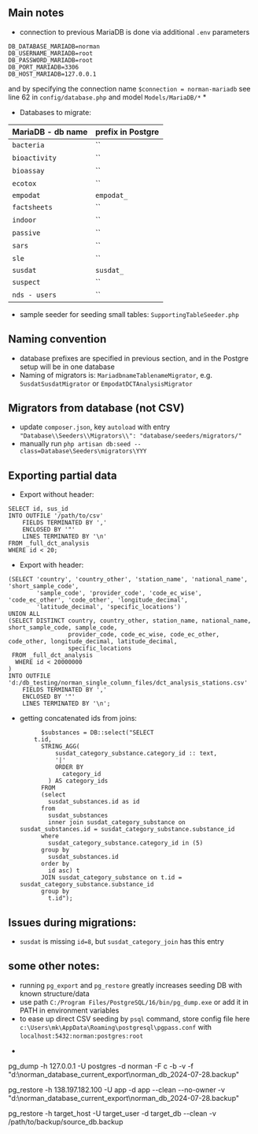 ## Main notes
* connection to previous MariaDB is done via additional `.env` parameters
```
DB_DATABASE_MARIADB=norman
DB_USERNAME_MARIADB=root
DB_PASSWORD_MARIADB=root
DB_PORT_MARIADB=3306
DB_HOST_MARIADB=127.0.0.1
```
and by specifying the connection name `$connection = norman-mariadb` see line 62 in `config/database.php` and model `Models/MariaDB/*`
* 
* Databases to migrate:

| MariaDB - db name | prefix in Postgre |
| ----------------- | ----------------- |
| `bacteria   `     | ``                |
| `bioactivity`     | ``                |
| `bioassay   `     | ``                |
| `ecotox     `     | ``                |
| `empodat    `     | `empodat_`        |
| `factsheets `     | ``                |
| `indoor     `     | ``                |
| `passive    `     | ``                |
| `sars       `     | ``                |
| `sle        `     | ``                |
| `susdat     `     | `susdat_`         |
| `suspect    `     | ``                |
| `nds - users`     | ``                |

* sample seeder for seeding small tables: `SupportingTableSeeder.php`

## Naming convention
* database prefixes are specified in previous section, and in the Postgre setup will be in one database
* Naming of migrators is: `MariadbnameTablenameMigrator`, e.g. `SusdatSusdatMigrator` or `EmpodatDCTAnalysisMigrator`

## Migrators from database (not CSV)
* update `composer.json`, key `autoload` with entry `"Database\\Seeders\\Migrators\\": "database/seeders/migrators/"`
* manually run `php artisan db:seed --class=Database\Seeders\migrators\YYY`


## Exporting partial data
* Export without header:
```
SELECT id, sus_id
INTO OUTFILE '/path/to/csv'
    FIELDS TERMINATED BY ','
    ENCLOSED BY '"'
    LINES TERMINATED BY '\n'
FROM _full_dct_analysis
WHERE id < 20;
```
* Export with header:
```
(SELECT 'country', 'country_other', 'station_name', 'national_name', 'short_sample_code',
        'sample_code', 'provider_code', 'code_ec_wise', 'code_ec_other', 'code_other', 'longitude_decimal',
        'latitude_decimal', 'specific_locations')
UNION ALL
(SELECT DISTINCT country, country_other, station_name, national_name, short_sample_code, sample_code,
                 provider_code, code_ec_wise, code_ec_other, code_other, longitude_decimal, latitude_decimal,
                 specific_locations
 FROM _full_dct_analysis
  WHERE id < 20000000
)
INTO OUTFILE 'd:/db_testing/norman_single_column_files/dct_analysis_stations.csv'
    FIELDS TERMINATED BY ','
    ENCLOSED BY '"'
    LINES TERMINATED BY '\n';
```
* getting concatenated ids from joins:
  ```
        $substances = DB::select("SELECT
      t.id,
        STRING_AGG(
            susdat_category_substance.category_id :: text,
            '|'
            ORDER BY
              category_id
          ) AS category_ids
        FROM
        (select
          susdat_substances.id as id
        from
          susdat_substances
          inner join susdat_category_substance on susdat_substances.id = susdat_category_substance.substance_id
        where
          susdat_category_substance.category_id in (5)
        group by
          susdat_substances.id
        order by
          id asc) t
        JOIN susdat_category_substance on t.id = susdat_category_substance.substance_id
        group by
          t.id");
  ```

## Issues during migrations:
* `susdat` is missing `id=8`, but `susdat_category_join` has this entry

## some other notes:
* running `pg_export` and `pg_restore` greatly increases seeding DB with known structure/data
* use path `C:/Program Files/PostgreSQL/16/bin/pg_dump.exe` or add it in PATH in environment variables
* to ease up direct CSV seeding by `psql` command, store config file here `c:\Users\mk\AppData\Roaming\postgresql\pgpass.conf` with `localhost:5432:norman:postgres:root`
* ```
pg_dump -h 127.0.0.1 -U postgres -d norman -F c -b -v -f "d:\norman_database_current_export\norman_db_2024-07-28.backup"

pg_restore -h 138.197.182.100 -U app -d app --clean --no-owner -v "d:\norman_database_current_export\norman_db_2024-07-28.backup"

pg_restore -h target_host -U target_user -d target_db --clean  -v /path/to/backup/source_db.backup

```